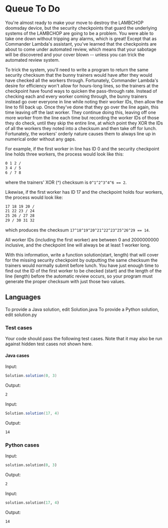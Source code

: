 # Queue To Do

You're almost ready to make your move to destroy the LAMBCHOP doomsday device, but the security checkpoints that guard the underlying systems of the LAMBCHOP are going to be a problem. You were able to take one down without tripping any alarms, which is great! Except that as Commander Lambda's assistant, you've learned that the checkpoints are about to come under automated review, which means that your sabotage will be discovered and your cover blown -- unless you can trick the automated review system.

To trick the system, you'll need to write a program to return the same security checksum that the bunny trainers would have after they would have checked all the workers through. Fortunately, Commander Lambda's desire for efficiency won't allow for hours-long lines, so the trainers at the checkpoint have found ways to quicken the pass-through rate. Instead of checking each and every worker coming through, the bunny trainers instead go over everyone in line while noting their worker IDs, then allow the line to fill back up. Once they've done that they go over the line again, this time leaving off the last worker. They continue doing this, leaving off one more worker from the line each time but recording the worker IDs of those they do check, until they skip the entire line, at which point they XOR the IDs of all the workers they noted into a checksum and then take off for lunch. Fortunately, the workers' orderly nature causes them to always line up in numerical order without any gaps.

For example, if the first worker in line has ID 0 and the security checkpoint line holds three workers, the process would look like this:

```bash
0 1 2 /
3 4 / 5
6 / 7 8
```

where the trainers' XOR (^) checksum is `0^1^2^3^4^6 == 2`.

Likewise, if the first worker has ID 17 and the checkpoint holds four workers, the process would look like:

```bash
17 18 19 20 /
21 22 23 / 24
25 26 / 27 28
29 / 30 31 32
```

which produces the checksum `17^18^19^20^21^22^23^25^26^29 == 14`.

All worker IDs (including the first worker) are between 0 and 2000000000 inclusive, and the checkpoint line will always be at least 1 worker long.

With this information, write a function solution(start, length) that will cover for the missing security checkpoint by outputting the same checksum the trainers would normally submit before lunch. You have just enough time to find out the ID of the first worker to be checked (start) and the length of the line (length) before the automatic review occurs, so your program must generate the proper checksum with just those two values.

## Languages

To provide a Java solution, edit Solution.java
To provide a Python solution, edit solution.py

### Test cases

Your code should pass the following test cases.
Note that it may also be run against hidden test cases not shown here.

#### Java cases

Input:

```java
Solution.solution(0, 3)
```

Output:

```bash
2
```

Input:

```java
Solution.solution(17, 4)
```

Output:

```bash
14
```

### Python cases

Input:

```python
solution.solution(0, 3)
```

Output:

```bash
2
```

Input:

```python
solution.solution(17, 4)
```

Output:

```bash
14
```
